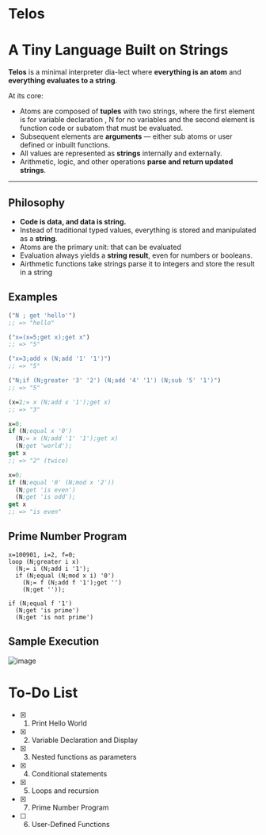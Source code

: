 # Telos
# A Tiny Language Built on Strings

**Telos** is a minimal interpreter dia-lect where **everything is an atom** and **everything evaluates to a string**.

At its core:
- Atoms are composed of **tuples** with two strings, where the first element is for variable declaration , N for no variables
and the second element is function code or subatom that must be evaluated.
- Subsequent elements are **arguments** — either sub atoms or user defined or inbuilt functions.
- All values are represented as **strings** internally and externally.
- Arithmetic, logic, and other operations **parse and return updated strings**.

---

## Philosophy
- **Code is data, and data is string.**
- Instead of traditional typed values, everything is stored and manipulated as a **string**.
- Atoms are the primary unit: that can be evaluated
- Evaluation always yields a **string result**, even for numbers or booleans.
- Airthmetic functions take strings parse it to integers and store the result in a string

## Examples

```lisp
("N ; get 'hello'") 
;; => "hello"

("x=(x=5;get x);get x")
;; => "5"

("x=3;add x (N;add '1' '1')")
;; => "5"

("N;if (N;greater '3' '2') (N;add '4' '1') (N;sub '5' '1')")
;; => "5"

(x=2;= x (N;add x '1');get x)
;; => "3"

x=0;
if (N;equal x '0') 
  (N;= x (N;add '1' '1');get x) 
  (N;get 'world');
get x
;; => "2" (twice)

x=0;
if (N;equal '0' (N;mod x '2')) 
  (N;get 'is even') 
  (N;get 'is odd');
get x
;; => "is even"
```

## Prime Number Program
```
x=100901, i=2, f=0;
loop (N;greater i x) 
  (N;= i (N;add i '1');
  if (N;equal (N;mod x i) '0') 
    (N;= f (N;add f '1');get '') 
    (N;get ''));
    
if (N;equal f '1') 
  (N;get 'is prime') 
  (N;get 'is not prime')
```

## Sample Execution
![image](https://github.com/user-attachments/assets/1128fbaf-3e7a-41a0-bc35-3d12dbd7d778)

# To-Do List
- [x] 1. Print Hello World
- [x] 2. Variable Declaration and Display
- [x] 3. Nested functions as parameters
- [x] 4. Conditional statements
- [x] 5. Loops and recursion
- [x] 7. Prime Number Program
- [ ] 6. User-Defined Functions


